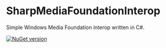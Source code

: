 # SharpMediaFoundationInterop
Simple Windows Media Foundation interop written in C#. 

[![NuGet version](https://img.shields.io/nuget/v/SharpMediaFoundationInterop.svg?style=flat-square)](https://www.nuget.org/packages/SharpMediaFoundationInterop)